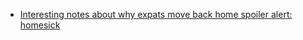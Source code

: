 
- [Interesting notes about why expats move back home spoiler alert: homesick](https://www.youtube.com/watch?v=20bCBZruVp4)
